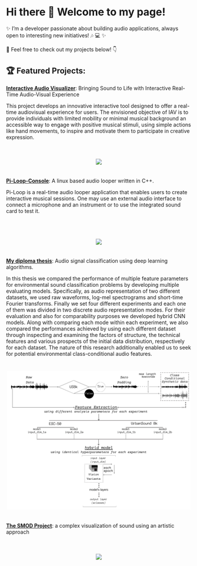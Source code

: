 # Hi there 👋 Welcome to my page!

✨ I’m a developer passionate about building audio applications, always open to interesting new initiatives! 🎶 💻 ✨

🚀 Feel free to check out my projects below! 👇

## 🏆 Featured Projects:

**[Interactive Audio Visualizer](https://github.com/pasquale90/interactive-audio-visualizer)**: Bringing Sound to Life with Interactive Real-Time Audio-Visual Experience 


This project develops an innovative interactive tool designed to offer a real-time audiovisual experience for users. The envisioned objective of IAV is to provide individuals with limited mobility or minimal musical background an accessible way to engage with positive musical stimuli, using simple actions like hand movements, to inspire and motivate them to participate in creative expression.

<h1 align="center">

  <a href="https://github.com/pasquale90/interactive-audio-visualizer"><img src="https://github.com/pasquale90/interactive-audio-visualizer/blob/main/files/imgs/iav.gif" width="500"></a>

</h1>

**[Pi-Loop-Console](https://github.com/pasquale90/pi-loop-console)**: A linux based audio looper written in C++.

Pi-Loop is a real-time audio looper application that enables users to create interactive musical sessions. One may use an external audio interface to connect a microphone and an instrument or to use the integrated sound card to test it. <br><br>

<h1 align="center">

  <a href="https://github.com/pasquale90/pi-loop-console"><img src="https://github.com/pasquale90/pi-loop-console/blob/main/files/imgs/piloop-demoRPI.gif" width="500"></a>

</h1>


**[My diploma thesis](https://github.com/pasquale90/mthesis)**: Audio signal classification using deep learning algorithms.

In this thesis we compared the performance of multiple feature parameters for environmental sound classification problems by developing multiple evaluating models. Specifically, as audio representation of two different datasets, we used raw waveforms, log-mel spectrograms and short-time Fourier transforms. Finally we set four different experiments and each one of them was divided in two discrete audio representation modes. For their evaluation and also for comparability purposes we developed hybrid CNN models. Along with comparing each mode within each experiment, we also compared the performances achieved by using each different dataset through inspecting and examining the factors of structure, the technical features and various prospects of the initial data distribution, respectively for each dataset. The nature of this research additionally enabled us to seek for potential environmental class-conditional audio features.

<h1 align="center">

  <a href="https://github.com/pasquale90/mthesis"><img src="https://github.com/pasquale90/mthesis/raw/master/arch/method.png" width="500"></a>

</h1>

**[The SMOD Project](https://github.com/pasquale90/the_SMOD_project)**: a complex visualization of sound using an artistic approach

<h1 align="center">

  <a href="https://github.com/pasquale90/the_SMOD_project"><img src="https://github.com/pasquale90/the_SMOD_project/raw/main/demo.gif" width="500"></a>

</h1>
